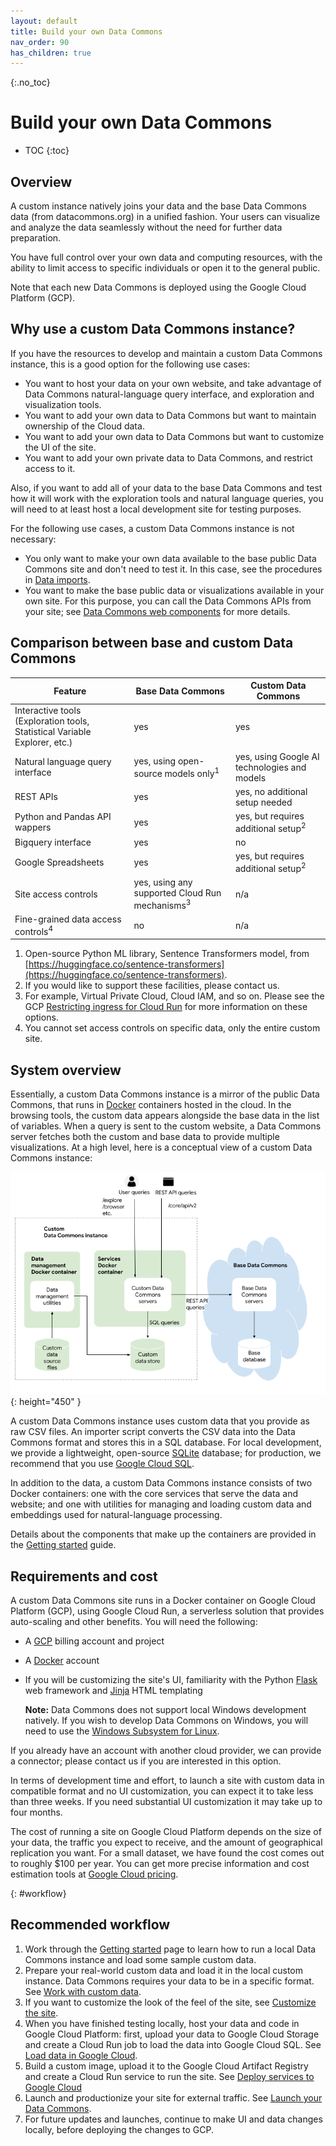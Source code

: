 ```yaml
---
layout: default
title: Build your own Data Commons
nav_order: 90
has_children: true
---
```


{:.no_toc}
# Build your own Data Commons

* TOC
{:toc}

## Overview

A custom instance natively joins your data and the base Data Commons data (from datacommons.org) in a unified fashion. Your users can visualize and analyze the data seamlessly without the need for further data preparation.

You have full control over your own data and computing resources, with the ability to limit access to specific individuals or open it to the general public.

Note that each new Data Commons is deployed using the Google Cloud Platform (GCP). 

## Why use a custom Data Commons instance?

If you have the resources to develop and maintain a custom Data Commons instance, this is a good option for the following use cases:

- You want to host your data on your own website, and take advantage of Data Commons natural-language query interface, and exploration and visualization tools.
- You want to add your own data to Data Commons but want to maintain ownership of the Cloud data.
- You want to add your own data to Data Commons but want to customize the UI of the site.
- You want to add your own private data to Data Commons, and restrict access to it.

Also, if you want to add all of your data to the base Data Commons and test how it will work with the exploration tools and natural language queries, you will need to at least host a local development site for testing purposes.

For the following use cases, a custom Data Commons instance is not necessary:

- You only want to make your own data available to the base public Data Commons site and don't need to test it. In this case, see the procedures in [Data imports](/import_dataset/index.html).
- You want to make the base public data or visualizations available in your own site. For this purpose, you can call the Data Commons APIs from your site; see [Data Commons web components](/api/web_components/index.html) for more details.

## Comparison between base and custom Data Commons

| Feature                                                      |  Base Data Commons | Custom Data Commons |
|--------------------------------------------------------------|--------------------|---------------------|
| Interactive tools (Exploration tools, Statistical Variable Explorer, etc.) |  yes  |    yes    |
| Natural language query interface                            |  yes, using open-source models only<sup>1</sup> |  yes, using Google AI technologies and models  |
| REST APIs                                                   |  yes | yes, no additional setup needed |
| Python and Pandas API wappers                               |  yes  | yes, but requires additional setup<sup>2</sup> |
| Bigquery interface  | yes | no
| Google Spreadsheets                                         |  yes |  yes, but requires additional setup<sup>2</sup> |
| Site access controls | yes, using any supported Cloud Run mechanisms<sup>3</sup> | n/a |
| Fine-grained data access controls<sup>4</sup> |  no | n/a |

1. Open-source Python ML library, Sentence Transformers model, from [https://huggingface.co/sentence-transformers](https://huggingface.co/sentence-transformers).
1. If you would like to support these facilities, please contact us.
1. For example, Virtual Private Cloud, Cloud IAM, and so on. Please see the GCP [Restricting ingress for Cloud Run](https://cloud.google.com/run/docs/securing/ingress) for more information on these options. 
1. You cannot set access controls on specific data, only the entire custom site.

## System overview

Essentially, a custom Data Commons instance is a mirror of the public Data Commons, that runs in [Docker](http://docker.com) containers hosted in the cloud. In the browsing tools, the custom data appears alongside the base data in the list of variables. When a query is sent to the custom website, a Data Commons server fetches both the custom and base data to provide multiple visualizations. At a high level, here is a conceptual view of a custom Data Commons instance:

![setup1](/assets/images/custom_dc/customdc_setup1.png){: height="450" }

A custom Data Commons instance uses custom data that you provide as raw CSV files. An importer script converts the CSV data into the Data Commons format and stores this in a SQL database. For local development, we provide a lightweight, open-source [SQLite](http://sqlite.org) database; for production, we recommend that you use [Google Cloud SQL](https://cloud.google.com/sql/).

In addition to the data, a custom Data Commons instance consists of two Docker containers: one with the core services that serve the data and website; and one with utilities for managing and loading custom data and embeddings used for natural-language processing. 

Details about the components that make up the containers are provided in the [Getting started](quickstart.md) guide.

## Requirements and cost

A custom Data Commons site runs in a Docker container on Google Cloud Platform (GCP), using Google Cloud Run, a serverless solution that provides auto-scaling and other benefits. You will need the following:

- A [GCP](http://console.cloud.google.com) billing account and project
- A [Docker](http://docker.com) account
- If you will be customizing the site's UI, familiarity with the Python [Flask](https://flask.palletsprojects.com/en/3.0.x/#) web framework and [Jinja](https://jinja.palletsprojects.com/en/3.1.x/templates/) HTML templating

    **Note:** Data Commons does not support local Windows development natively. If you wish to develop Data Commons on Windows, you will need to use the [Windows Subsystem for Linux](https://learn.microsoft.com/en-us/windows/wsl/about).

If you already have an account with another cloud provider, we can provide a connector; please contact us if you are interested in this option.

In terms of development time and effort, to launch a site with custom data in compatible format and no UI customization, you can expect it to take less than three weeks. If you need substantial UI customization it may take up to four months.

The cost of running a site on Google Cloud Platform depends on the size of your data, the traffic you expect to receive, and the amount of geographical replication you want. For a small dataset, we have found the cost comes out to roughly $100 per year. You can get more precise information and cost estimation tools at [Google Cloud pricing](https://cloud.google.com/pricing).

{: #workflow}
## Recommended workflow

1. Work through the [Getting started](/custom_dc/quickstart.html) page to learn how to run a local Data Commons instance and load some sample custom data.
1. Prepare your real-world custom data and load it in the local custom instance. Data Commons requires your data to be in a specific format. See [Work with custom data](/custom_dc/custom_data.html).
1. If you want to customize the look of the feel of the site, see [Customize the site](/custom_dc/custom_ui.html).
1. When you have finished testing locally, host your data and code in Google Cloud Platform: first, upload your data to Google Cloud Storage and create a Cloud Run job to load the data into Google Cloud SQL. See [Load data in Google Cloud](/custom_dc/data_cloud.html).
1. Build a custom image, upload it to the Google Cloud Artifact Registry and create a Cloud Run service to run the site. See [Deploy services to Google Cloud](deploy_cloud.md)
1. Launch and productionize your site for external traffic. See [Launch your Data Commons](/custom_dc/launch_cloud.html).
1. For future updates and launches, continue to make UI and data changes locally, before deploying the changes to GCP.
